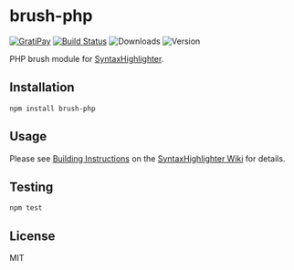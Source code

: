 # brush-php

[![GratiPay](https://img.shields.io/gratipay/user/alexgorbatchev.svg)](https://gratipay.com/alexgorbatchev/)
[![Build Status](https://travis-ci.org/syntaxhighlighter/brush-php.svg)](https://travis-ci.org/syntaxhighlighter/brush-php)
![Downloads](https://img.shields.io/npm/dm/brush-php.svg)
![Version](https://img.shields.io/npm/v/brush-php.svg)

PHP brush module for [SyntaxHighlighter](https://github.com/syntaxhighlighter/syntaxhighlighter).

## Installation

```
npm install brush-php
```

## Usage

Please see [Building Instructions](https://github.com/syntaxhighlighter/syntaxhighlighter/wiki/Building) on the [SyntaxHighlighter Wiki](https://github.com/syntaxhighlighter/syntaxhighlighter/wiki) for details.

## Testing

```
npm test
```

## License

MIT
